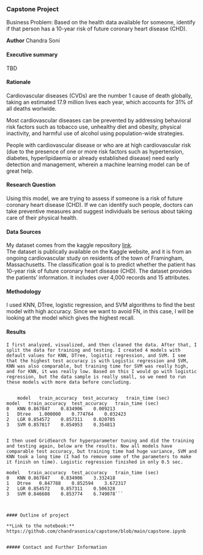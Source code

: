 ### Capstone Project
Business Problem:
Based on the health data available for someone, identify if that person has a 10-year risk of future coronary heart disease (CHD).

**Author**
Chandra Soni
#### Executive summary
TBD
#### Rationale
Cardiovascular diseases (CVDs) are the number 1 cause of death globally, taking an estimated 17.9 million lives each year, which accounts for 31% of all deaths worlwide.

Most cardiovascular diseases can be prevented by addressing behavioral risk factors such as tobacco use, unhealthy diet and obesity, physical inactivity, and harmful use of alcohol using population-wide strategies.

People with cardiovascular disease or who are at high cardiovascular risk (due to the presence of one or more risk factors such as hypertension, diabetes, hyperlipidaemia or already established disease) need early detection and management, wherein a machine learning model can be of great help.


#### Research Question
Using this model, we are trying to assess if someone is a risk of future coronary heart disease (CHD). 
If we can identify such people, doctors can take preventive measures and suggest individuals be serious about taking care of their physical health.  

#### Data Sources
My dataset comes from the kaggle repository [link](https://www.kaggle.com/code/abrahamanderson/hearth-disease-prediction/datag).  
The dataset is publically available on the Kaggle website, and it is from an ongoing cardiovascular study on residents of the town of Framingham, Massachusetts. The classification goal is to predict whether the patient has 10-year risk of future coronary heart disease (CHD). The dataset provides the patients’ information. It includes over 4,000 records and 15 attributes.

#### Methodology
I used KNN, DTree, logistic regression, and SVM algorithms to find the best model with high accuracy.  Since we want to avoid FN, in this case, I will be looking at the model which gives the highest recall.

#### Results
`I first analyzed, visualized, and then cleaned the data. After that, I split the data for training and testing. I created 4 models with default values for KNN, DTree, logistic regression, and SVM. I see that the highest test accuracy is with Logistic regression and SVM, KNN was also comparable, but training time for SVM was really high, and for KNN, it was really low. Based on this I would go with logistic regression, but the data sample is really small, so we need to run these models with more data before concluding. `

```Here is the result

    model   train_accuracy  test_accuracy   train_time (sec)
model	train_accuracy	test_accuracy	train_time (sec)
0	KNN	0.867847	0.834906	0.009213
1	Dtree	1.000000	0.774764	0.032423
2	LGR	0.854572	0.857311	0.020705
3	SVM	0.857817	0.854953	0.354813


I then used GridSearch for hyperparameter tuning and did the training and testing again, below are the results. Now all models have comparable test accuracy, but training time had huge variance, SVM and KNN took a long time (I had to remove some of the parameters to make it finish on time). Logistic regression finished in only 0.5 sec.

model	train_accuracy	test_accuracy	train_time (sec)	
0	KNN	0.867847	0.834906	3.332418
1	Dtree	0.847788	0.852594	3.672317
2	LGR	0.854572	0.857311	0.506328
3	SVM	0.846608	0.853774	6.749078```



#### Outline of project

**Link to the notebook:**
https://github.com/chandrasonica/capstone/blob/main/capstone.ipynb


##### Contact and Further Information